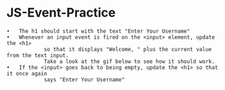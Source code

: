 # JS-Event-Practice

	•	The h1 should start with the text "Enter Your Username" 
	•	Whenever an input event is fired on the <input> element, update the <h1> 
                so that it displays "Welcome, " plus the current value from the text input.  
                Take a look at the gif below to see how it should work.
	•	If the <input> goes back to being empty, update the <h1> so that it once again 
                says "Enter Your Username"
